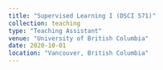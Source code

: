 ```yaml
---
title: "Supervised Learning I (DSCI 571)"
collection: teaching
type: "Teaching Assistant"
venue: "University of British Columbia"
date: 2020-10-01
location: "Vancouver, British Columbia"
---
```

